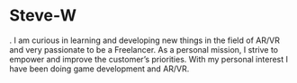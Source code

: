# Steve-W
. I am curious in learning and developing new things in the field of AR/VR and very passionate to be a Freelancer. As a personal mission, I strive to empower and improve the customer’s priorities. With my personal interest I have been doing game development and AR/VR. 
